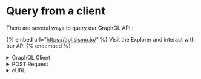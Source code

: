 # Query from a client

There are several ways to query our GraphQL API :

{% embed url="https://api.sismo.io/" %}
Visit the Explorer and interact with our API
{% endembed %}

<details>

<summary>GraphQL Client</summary>

You can use any GraphQL client. Here is an example with Apollo Client:

```typescript
import { ApolloClient, InMemoryCache, gql } from '@apollo/client';

const client = new ApolloClient({
  uri: 'https://api.sismo.io',
  cache: new InMemoryCache(),
});
const query = gql`
query {
  mintedBadges {
    balance
    tokenId
    badge {
      name
    }
  }
}`
const result = await client.query({ query });
```

</details>

<details>

<summary>POST Request</summary>

<pre class="language-typescript"><code class="lang-typescript"><strong>const query = `
</strong>query {
  mintedBadges {
    level
    badge {
      tokenId
    }
    badge {
      name
    }
  }
}`

<strong>const res = await fetch('https://api.sismo.io', {
</strong>  method: 'POST',
  headers: {
    'Content-Type': 'application/json',
    'Accept': 'application/json',
  },
  body: JSON.stringify({ query})
});
const { data, errors } = await res.json();
</code></pre>



</details>

<details>

<summary>cURL</summary>

```bash
curl -g \
-X POST https://api.sismo.io/ \
-H "Content-Type: application/json" \
--data-binary @- << EOF
{
  "query": "query { mintedBadges { level badge { tokenId } badge { name } } }"
}
EOF

```

</details>
